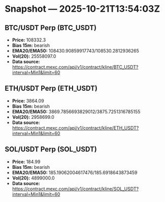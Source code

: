 # Snapshot — 2025-10-21T13:54:03Z

## BTC/USDT Perp (BTC_USDT)
- **Price:** 108332.3
- **Bias 15m:** bearish
- **EMA20/EMA50:** 108430.90859917743/108530.2812936265
- **Vol(20):** 25558097.0
- **Data source:** https://contract.mexc.com/api/v1/contract/kline/BTC_USDT?interval=Min1&limit=60

## ETH/USDT Perp (ETH_USDT)
- **Price:** 3864.09
- **Bias 15m:** bearish
- **EMA20/EMA50:** 3869.7856693829012/3875.7251316785155
- **Vol(20):** 2958699.0
- **Data source:** https://contract.mexc.com/api/v1/contract/kline/ETH_USDT?interval=Min1&limit=60

## SOL/USDT Perp (SOL_USDT)
- **Price:** 184.99
- **Bias 15m:** bearish
- **EMA20/EMA50:** 185.19062004617476/185.6918643873459
- **Vol(20):** 4899000.0
- **Data source:** https://contract.mexc.com/api/v1/contract/kline/SOL_USDT?interval=Min1&limit=60
